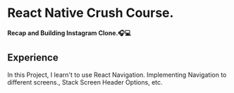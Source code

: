# React Native Crush Course. 

**Recap and Building Instagram Clone.🎧💻**

## Experience
In this Project, I learn't to use React Navigation.
Implementing Navigation to different screens., Stack Screen Header Options, etc.
